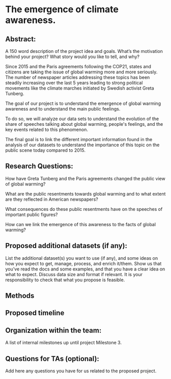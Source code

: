 # The emergence of climate awareness.

## Abstract:

A 150 word description of the project idea and goals. What’s the motivation behind your project? What story would you like to tell, and why?

Since 2015 and the Paris agreements following the COP21, states and citizens are taking the issue of global warming more and more seriously. The number of newspaper articles addressing these topics has been steadily increasing over the last 5 years leading to strong political movements like the climate marches initiated by Swedish activist Greta Tunberg.

The goal of our project is to understand the emergence of global warming awareness and to understand the main public feelings.

To do so, we will analyze our data sets to understand the evolution of the share of speeches talking about global warming, people's feelings, and the key events related to this phenomenon.

The final goal is to link the different important information found in the analysis of our datasets to understand the importance of this topic on the public scene today compared to 2015.


## Research Questions:

How have Greta Tunberg and the Paris agreements changed the public view of global warming?

What are the public resentments towards global warming and to what extent are they reflected in American newspapers?

What consequences do these public resentments have on the speeches of important public figures?

How can we link the emergence of this awareness to the facts of global warming?


## Proposed additional datasets (if any):

List the additional dataset(s) you want to use (if any), and some ideas on how you expect to get, manage, process, and enrich it/them. Show us that you’ve read the docs and some examples, and that you have a clear idea on what to expect. Discuss data size and format if relevant. It is your responsibility to check that what you propose is feasible.

## Methods

## Proposed timeline

## Organization within the team:

A list of internal milestones up until project Milestone 3.

## Questions for TAs (optional):

Add here any questions you have for us related to the proposed project.
